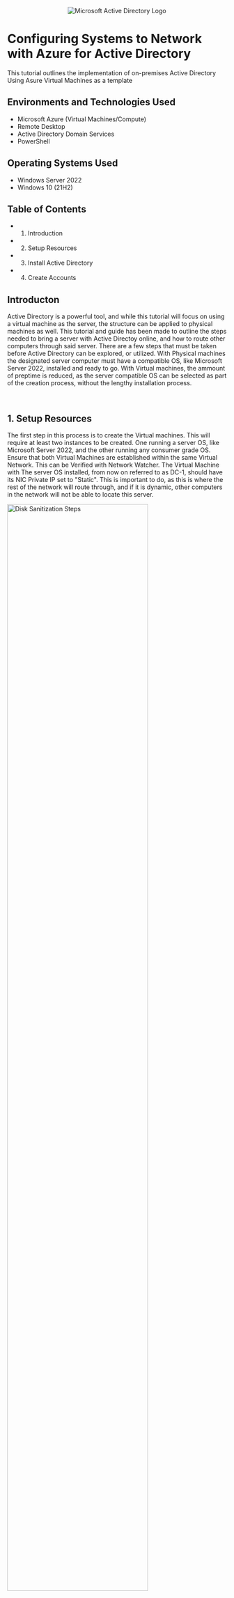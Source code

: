 <p align="center">
<img src="https://i.imgur.com/pU5A58S.png" alt="Microsoft Active Directory Logo"/>
</p>

<h1>Configuring Systems to Network with Azure for Active Directory</h1>
This tutorial outlines the implementation of on-premises Active Directory Using Asure Virtual Machines as a template
<br />


<h2>Environments and Technologies Used</h2>

- Microsoft Azure (Virtual Machines/Compute)
- Remote Desktop
- Active Directory Domain Services
- PowerShell

<h2>Operating Systems Used </h2>

- Windows Server 2022
- Windows 10 (21H2)

<h2>Table of Contents</h2>

- 1. Introduction
- 2. Setup Resources
- 3. Install Active Directory
- 4. Create Accounts

<h2>Introducton</h2>

<p>
Active Directory is a powerful tool, and while this tutorial will focus on using a virtual machine as the server, the structure can be applied to physical machines as well. This tutorial and guide has been made to outline the steps needed to bring a server with Active Directoy online, and how to route other computers through said server. There are a few steps that must be taken before Active Directory can be explored, or utilized. With Physical machines the designated server computer must have a compatible OS, like Microsoft Server 2022, installed and ready to go. With Virtual machines, the ammount of preptime is reduced, as the server compatible OS can be selected as part of the creation process, without the lengthy installation process.
</p>
<br />

<h2>1. Setup Resources</h2>
<p>
The first step in this process is to create the Virtual machines. This will require at least two instances to be created. One running a server OS, like Microsoft Server 2022, and the other running any consumer grade OS. Ensure that both Virtual Machines are established within the same Virtual Network. This can be Verified with Network Watcher. The Virtual Machine with The server OS installed, from now on referred to as DC-1, should have its NIC Private IP set to "Static". This is important to do, as this is where the rest of the network will route through, and if it is dynamic, other computers in the network will not be able to locate this server.
</p>
<p>
  <img src="https://i.imgur.com/3NO7ePm.jpeg" height="80%" width="80%" alt="Disk Sanitization Steps"/>
</p>
  To do this, Go to network settings and click on the NIC setings. This will open up a page with a new menu bar on the left side. Select "IP Configurations" under the "Settings" group. There will be a box toward the bottom of the page that contains the status of the IP address, with the default being set to "Dynamic". Click this box to open a new page.
 <p>
  <img src="https://i.imgur.com/HMBoPzs.jpeg" height="50%" width="50%" alt="Disk Sanitization Steps"/>
</p> 
<p>
  At the bottom of the list of options will be the option to toggle between "Dynamic" and "Static" make sure the option for static is selected, and save the changes. DC-1 should be the center of this network, with each machine connected to it, and using DC-1's V-net, and group. To Verify that Connectivity to DC-1 is possible, log into DC-1, via Remote Desktop, and enable ICMPv4 in on the local Windows Firewall. This will allow the Client Machines to Ping DC-1. This is not a nessecary step, but it is helpful to ensure there is connectivity between Virtual Machines.

  Secondly, turn to the the networked machines running consumer OS, from now on referred to as Client. When the Client machienes are created, it is vitally important for Active Directory that they share the same network with DC-1. Azure will create a Vnet with the creation of DC-1, so when creating the Client machienes, DC-1's Vnet will appear in the Network dropdown menu. Select this network with the creation of each new Client machine. 
</p>
<br />

<h2>Install Active Directory</h2>
<p>
<img src="https://i.imgur.com/cHKfZyn.jpeg" height="80%" width="80%" alt="Disk Sanitization Steps"/>
</p>
<p>
Now that all the pieces are in place, it is time for the installation process to begin. Using Remote Desktop, log into DC-1. Server Manager should automatically launch. IF it does not, it can be found in the Start Menu. Using the quick start guide, Click on "Add roles and Features". This will bring up a setup wizard. Ensure that DC-1 is correctly selected, and continue. 
</p>
<p>
<img src="https://i.imgur.com/TQrGx9d.jpeg" height="80%" width="80%" alt="Disk Sanitization Steps"/>
</p>
<p>
  Once you reach this page, Select "Active Directory Domain Services", and on the popup window, select "Add Feature". Alow the default options for the rest of the pages, and click "Next" until you are presented with the option toi Install the Feature. The installation will take a moment. Once installed, Close the wizard, and return to the Server Manager Dashboard.
</p>
<p>
<img src="https://i.imgur.com/dsCF2Nx.jpeg" height="80%" width="80%" alt="Disk Sanitization Steps"/>
</p>

<p>
To finish the installation of Active Directory, and to set up the server as a Domain Controller, select the Yellow Triangle that should appear in the upper right hand corner of the dashboard. 
</p>
  <p>
<img src="https://i.imgur.com/4mmrvMi.jpeg" height="40%" width="40%" alt="Disk Sanitization Steps"/>
</p>
<p>
  This will bring up another wizard. Select "Add a new forest, select a domain name (ie "mydomain.com"), and create a password for recovery and security. Leave the options as default and select "Next" on each subsequent page, until you are prompted to install. From here the wizard will install the rest of the necessary software, and configure the server to be a Domain Controller. At the end of this installation process, the machine will need to restart to reflect the changes made to it. This will end your Remote desktop session. This is normal.
</p>
<p>
<img src="https://i.imgur.com/ZUD2qIU.jpeg" height="40%" width="40%" alt="Disk Sanitization Steps"/>
</p>
<p>
  When Logging back in to DC-1, you will now have to enter the Domain name, and password. Select "More Options", and select "Use a Different Account". Enter in the Domain Name that you generated when you created the Forest above, followed by your usernamne (ie, "mydomain.com\username"). The passward from previous Remote Desktop logins should remain the same. This inital Login might take some time, but this is normal. 
</p>
<br />

<h2>Create Accounts</h2>
<p>
<img src="https://i.imgur.com/DJmEXEB.png" height="80%" width="80%" alt="Disk Sanitization Steps"/>
</p>
<p>
Lorem ipsum dolor sit amet, consectetur adipiscing elit, sed do eiusmod tempor incididunt ut labore et dolore magna aliqua. Ut enim ad minim veniam, quis nostrud exercitation ullamco laboris nisi ut aliquip ex ea commodo consequat. Duis aute irure dolor in reprehenderit in voluptate velit esse cillum dolore eu fugiat nulla pariatur.
</p>
<br />
